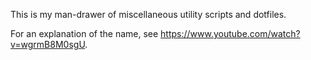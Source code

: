 This is my man-drawer of miscellaneous utility scripts and dotfiles.

For an explanation of the name, see https://www.youtube.com/watch?v=wgrmB8M0sgU.
